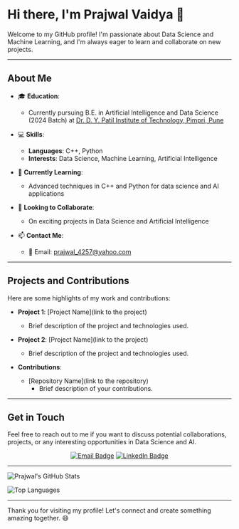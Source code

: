 # Hi there, I'm Prajwal Vaidya 👋

Welcome to my GitHub profile! I'm passionate about Data Science and Machine Learning, and I'm always eager to learn and collaborate on new projects.

---

## About Me

- 🎓 **Education**: 
  - Currently pursuing B.E. in Artificial Intelligence and Data Science (2024 Batch) at [Dr. D. Y. Patil Institute of Technology, Pimpri, Pune](https://www.dypatil.edu/)
  
- 💻 **Skills**: 
  - **Languages**: C++, Python
  - **Interests**: Data Science, Machine Learning, Artificial Intelligence

- 🌱 **Currently Learning**:
  - Advanced techniques in C++ and Python for data science and AI applications

- 💞️ **Looking to Collaborate**:
  - On exciting projects in Data Science and Artificial Intelligence

- 📫 **Contact Me**:
  - 📧 Email: [prajwal_4257@yahoo.com](mailto:prajwal_4257@yahoo.com)

---

## Projects and Contributions

Here are some highlights of my work and contributions:

- **Project 1**: [Project Name](link to the project)
  - Brief description of the project and technologies used.
  
- **Project 2**: [Project Name](link to the project)
  - Brief description of the project and technologies used.

- **Contributions**:
  - [Repository Name](link to the repository)
    - Brief description of your contributions.

---

## Get in Touch

Feel free to reach out to me if you want to discuss potential collaborations, projects, or any interesting opportunities in Data Science and AI.

<p align="center">
  <a href="mailto:prajwal4257@yahoo.com"><img src="https://img.shields.io/badge/Email-D14836?style=for-the-badge&logo=gmail&logoColor=white" alt="Email Badge"></a>
  <a href="https://www.linkedin.com/in/your-linkedin-profile"><img src="https://img.shields.io/badge/LinkedIn-0A66C2?style=for-the-badge&logo=linkedin&logoColor=white" alt="LinkedIn Badge"></a>
</p>

---

![Prajwal's GitHub Stats](https://github-readme-stats.vercel.app/api?username=prajwalVAIDYA&show_icons=true&theme=radical)

![Top Languages](https://github-readme-stats.vercel.app/api/top-langs/?username=prajwalVAIDYA&layout=compact&theme=radical)

---

Thank you for visiting my profile! Let's connect and create something amazing together. 😄

<!---
prajwalVAIDYA/prajwalVAIDYA is a ✨ special ✨ repository because its `README.md` (this file) appears on your GitHub profile.
You can click the Preview link to take a look at your changes.
--->
